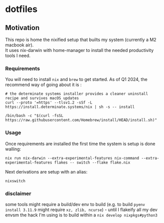 # dotfiles

## Motivation

This repo is home the nixified setup that builts my system (currently  a M2 macbook air).  
It uses nix-darwin with home-manager to install the needed productivity tools I need.

### Requirements 

You will need to install `nix` and `brew` to get started. 
As of Q1 2024, the recommend way of going about it is :  
```shell
# the determinate systems installer provides a cleaner uninstall recipe and survives macOS updates
curl --proto '=https' --tlsv1.2 -sSf -L https://install.determinate.systems/nix | sh -s -- install
```

```shell
/bin/bash -c "$(curl -fsSL https://raw.githubusercontent.com/Homebrew/install/HEAD/install.sh)"
```

### Usage
Once requirements are installed the first time the system is setup is done walling:
```shell
nix run nix-darwin --extra-experimental-features nix-command --extra-experimental-features flakes -- switch --flake flake.nix     
```
Next derivations are setup with an alias:  
```shell
nixswitch
```

### disclaimer

some tools might require a build/dev env to build (e.g. to build `pyenv install 3.11.9` might require `xz, zlib, ncurse`) - until I flakeify all my dev envsm the hack I'm using is to build within a `nix develop nixpkgs#python3`  

